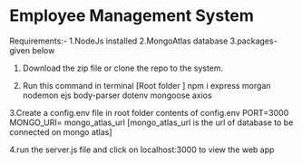 # Employee Management System
 
Requirements:-
1.NodeJs installed
2.MongoAtlas database
3.packages-given below


1. Download the zip file or clone the repo to the system.

2. Run this command in terminal [Root folder ]
   npm i express morgan nodemon ejs body-parser dotenv mongoose axios

3.Create a config.env file in root folder 
  contents of config.env
  PORT=3000
  MONGO_URI= mongo_atlas_url
  [mongo_atlas_url is the url of database to be connected on mongo atlas]

4.run the server.js file and click on localhost:3000 to view the web app
